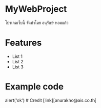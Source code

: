 # MyWebProject
โปรเจคเว็บนี้ จัดทำโดย อนุรักษ์ หอมแก้ว 
# Features
- List 1
- List 2
- List 3
# Example code
<javascript>
  alert('ok')
</javascript>
# Credit
[link][anurakho@ais.co.th]

